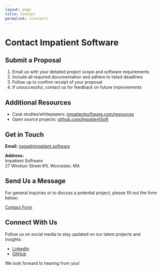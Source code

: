 ```yaml
---
layout: page
title: Contact
permalink: /contact/
---
```


# Contact Impatient Software

## Submit a Proposal
1. Email us with your detailed project scope and software requirements
2. Include all required documentation and adhere to listed deadlines
3. Follow up to confirm receipt of your proposal
4. If unsuccessful, contact us for feedback on future improvements

## Additional Resources
- Case studies/whitepapers: [impatientsoftware.com/resources](https://www.impatientsoftware.com/resources)
- Open source projects: [github.com/ImpatientSoft](https://github.com/ImpatientSoftware)

## Get in Touch
**Email:** naga@impatient.software

**Address:**  
Impatient Software  
27 Windsor Street #1L
Worcester, MA 

## Send Us a Message

For general inquiries or to discuss a potential project, please fill out the form below:

[Contact Form](https://forms.gle/BFcZC2Rb83oQ1ZDMA)

## Connect With Us

Follow us on social media to stay updated on our latest projects and insights:

- [LinkedIn](https://www.linkedin.com/company/impatient-software)
- [GitHub](https://github.com/ImpatientSoftware)

We look forward to hearing from you!